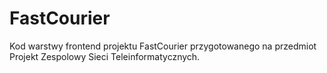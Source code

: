 # FastCourier

Kod warstwy frontend projektu FastCourier przygotowanego na przedmiot Projekt Zespolowy Sieci Teleinformatycznych.
